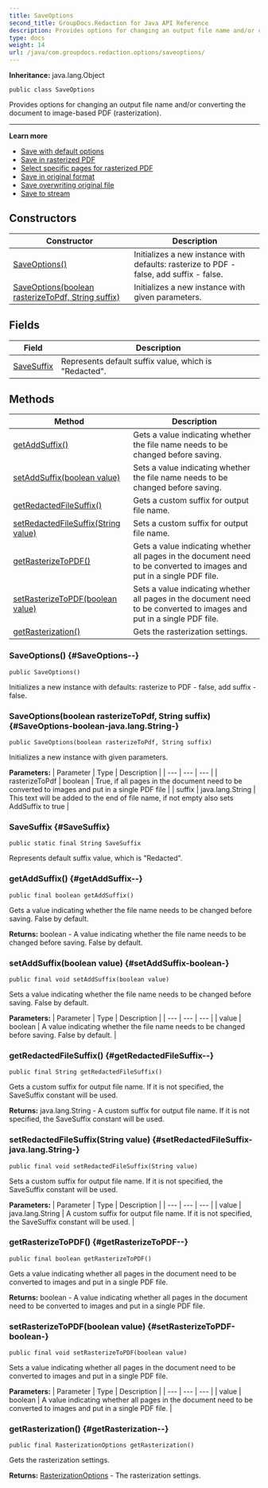 ```yaml
---
title: SaveOptions
second_title: GroupDocs.Redaction for Java API Reference
description: Provides options for changing an output file name and/or converting the document to image-based PDF rasterization.
type: docs
weight: 14
url: /java/com.groupdocs.redaction.options/saveoptions/
---
```

**Inheritance:**
java.lang.Object
```
public class SaveOptions
```

Provides options for changing an output file name and/or converting the document to image-based PDF (rasterization).

--------------------

**Learn more**

 *  [Save with default options][]
 *  [Save in rasterized PDF][]
 *  [Select specific pages for rasterized PDF][]
 *  [Save in original format][]
 *  [Save overwriting original file][]
 *  [Save to stream][]


[Save with default options]: https://docs.groupdocs.com/redaction/java/save-with-default-options/
[Save in rasterized PDF]: https://docs.groupdocs.com/redaction/java/save-in-rasterized-pdf/
[Select specific pages for rasterized PDF]: https://docs.groupdocs.com/redaction/java/select-specific-pages-for-rasterized-pdf/
[Save in original format]: https://docs.groupdocs.com/redaction/java/save-in-original-format/
[Save overwriting original file]: https://docs.groupdocs.com/redaction/java/save-overwriting-original-file/
[Save to stream]: https://docs.groupdocs.com/redaction/java/save-to-stream/
## Constructors

| Constructor | Description |
| --- | --- |
| [SaveOptions()](#SaveOptions--) | Initializes a new instance with defaults: rasterize to PDF - false, add suffix - false. |
| [SaveOptions(boolean rasterizeToPdf, String suffix)](#SaveOptions-boolean-java.lang.String-) | Initializes a new instance with given parameters. |
## Fields

| Field | Description |
| --- | --- |
| [SaveSuffix](#SaveSuffix) | Represents default suffix value, which is "Redacted". |
## Methods

| Method | Description |
| --- | --- |
| [getAddSuffix()](#getAddSuffix--) | Gets a value indicating whether the file name needs to be changed before saving. |
| [setAddSuffix(boolean value)](#setAddSuffix-boolean-) | Sets a value indicating whether the file name needs to be changed before saving. |
| [getRedactedFileSuffix()](#getRedactedFileSuffix--) | Gets a custom suffix for output file name. |
| [setRedactedFileSuffix(String value)](#setRedactedFileSuffix-java.lang.String-) | Sets a custom suffix for output file name. |
| [getRasterizeToPDF()](#getRasterizeToPDF--) | Gets a value indicating whether all pages in the document need to be converted to images and put in a single PDF file. |
| [setRasterizeToPDF(boolean value)](#setRasterizeToPDF-boolean-) | Sets a value indicating whether all pages in the document need to be converted to images and put in a single PDF file. |
| [getRasterization()](#getRasterization--) | Gets the rasterization settings. |
### SaveOptions() {#SaveOptions--}
```
public SaveOptions()
```


Initializes a new instance with defaults: rasterize to PDF - false, add suffix - false.

### SaveOptions(boolean rasterizeToPdf, String suffix) {#SaveOptions-boolean-java.lang.String-}
```
public SaveOptions(boolean rasterizeToPdf, String suffix)
```


Initializes a new instance with given parameters.

**Parameters:**
| Parameter | Type | Description |
| --- | --- | --- |
| rasterizeToPdf | boolean | True, if all pages in the document need to be converted to images and put in a single PDF file |
| suffix | java.lang.String | This text will be added to the end of file name, if not empty also sets AddSuffix to true |

### SaveSuffix {#SaveSuffix}
```
public static final String SaveSuffix
```


Represents default suffix value, which is "Redacted".

### getAddSuffix() {#getAddSuffix--}
```
public final boolean getAddSuffix()
```


Gets a value indicating whether the file name needs to be changed before saving. False by default.

**Returns:**
boolean - A value indicating whether the file name needs to be changed before saving. False by default.
### setAddSuffix(boolean value) {#setAddSuffix-boolean-}
```
public final void setAddSuffix(boolean value)
```


Sets a value indicating whether the file name needs to be changed before saving. False by default.

**Parameters:**
| Parameter | Type | Description |
| --- | --- | --- |
| value | boolean | A value indicating whether the file name needs to be changed before saving. False by default. |

### getRedactedFileSuffix() {#getRedactedFileSuffix--}
```
public final String getRedactedFileSuffix()
```


Gets a custom suffix for output file name. If it is not specified, the  SaveSuffix  constant will be used.

**Returns:**
java.lang.String - A custom suffix for output file name. If it is not specified, the  SaveSuffix  constant will be used.
### setRedactedFileSuffix(String value) {#setRedactedFileSuffix-java.lang.String-}
```
public final void setRedactedFileSuffix(String value)
```


Sets a custom suffix for output file name. If it is not specified, the  SaveSuffix  constant will be used.

**Parameters:**
| Parameter | Type | Description |
| --- | --- | --- |
| value | java.lang.String | A custom suffix for output file name. If it is not specified, the  SaveSuffix  constant will be used. |

### getRasterizeToPDF() {#getRasterizeToPDF--}
```
public final boolean getRasterizeToPDF()
```


Gets a value indicating whether all pages in the document need to be converted to images and put in a single PDF file.

**Returns:**
boolean - A value indicating whether all pages in the document need to be converted to images and put in a single PDF file.
### setRasterizeToPDF(boolean value) {#setRasterizeToPDF-boolean-}
```
public final void setRasterizeToPDF(boolean value)
```


Sets a value indicating whether all pages in the document need to be converted to images and put in a single PDF file.

**Parameters:**
| Parameter | Type | Description |
| --- | --- | --- |
| value | boolean | A value indicating whether all pages in the document need to be converted to images and put in a single PDF file. |

### getRasterization() {#getRasterization--}
```
public final RasterizationOptions getRasterization()
```


Gets the rasterization settings.

**Returns:**
[RasterizationOptions](../../com.groupdocs.redaction.options/rasterizationoptions) - The rasterization settings.
